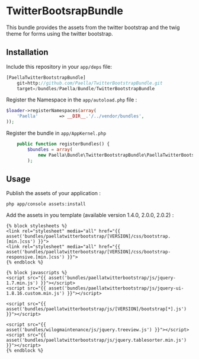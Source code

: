 TwitterBootsrapBundle
=====================


This bundle provides the assets from the twitter bootstrap and the twig theme for forms using the twitter bootstrap.


## Installation

Include this repository in your `app/deps` file:

``` php
[PaellaTwitterBootstrapBundle]
    git=http://github.com/Paella/TwitterBootstrapBundle.git
    target=/bundles/Paella/Bundle/TwitterBootstrapBundle
```

Register the Namespace in the `app/autoload.php` file :

``` php
$loader->registerNamespaces(array(
    'Paella'        => __DIR__.'/../vendor/bundles',
));
```

Register the bundle in `app/AppKernel.php`

``` php
    public function registerBundles() {
        $bundles = array(
            new Paella\Bundle\TwitterBootstrapBundle\PaellaTwitterBootstrapBundle(),
        );
```

## Usage

Publish the assets of your application :

``` php app/console assets:install ```

Add the assets in you template (available version 1.4.0, 2.0.0, 2.0.2) :

```html+jinja
{% block stylesheets %}
<link rel="stylesheet" media="all" href="{{ asset('bundles/paellatwitterbootstrap/[VERSION]/css/bootstrap.[min.]css') }}">
<link rel="stylesheet" media="all" href="{{ asset('bundles/paellatwitterbootstrap/[VERSION]/css/bootstrap-responsive.[min.]css') }}">
{% endblock %}

{% block javascripts %}
<script src="{{ asset('bundles/paellatwitterbootstrap/js/jquery-1.7.min.js') }}"></script>
<script src="{{ asset('bundles/paellatwitterbootstrap/js/jquery-ui-1.8.16.custom.min.js') }}"></script>

<script src="{{ asset('bundles/paellatwitterbootstrap/js/[VERSION]/bootstrap[*].js') }}"></script>

<script src="{{ asset('bundles/wilogmaintenance/js/jquery.treeview.js') }}"></script>
<script src="{{ asset('bundles/paellatwitterbootstrap/js/jquery.tablesorter.min.js') }}"></script>
{% endblock %}
```